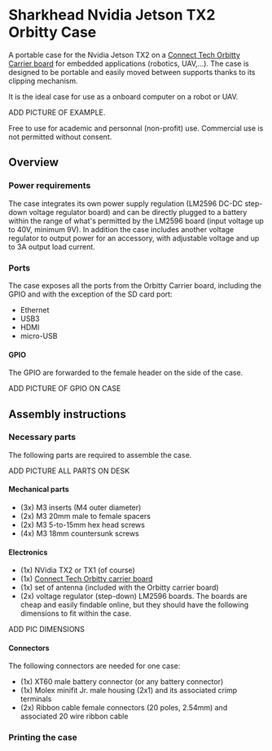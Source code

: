 # Sharkhead Nvidia Jetson TX2 Orbitty Case
A portable case for the Nvidia Jetson TX2 on a [Connect Tech Orbitty Carrier board](https://connecttech.com/product/orbitty-carrier-for-nvidia-jetson-tx2-tx1/) for embedded applications (robotics, UAV,...). The case is designed to be portable and easily moved between supports thanks to its clipping mechanism.

It is the ideal case for use as a onboard computer on a robot or UAV.

ADD PICTURE OF EXAMPLE.

Free to use for academic and personnal (non-profit) use. Commercial use is not permitted without consent.

## Overview
### Power requirements
The case integrates its own power supply regulation (LM2596 DC-DC step-down voltage regulator board) and can be directly plugged to a battery within the range of what's permitted by the LM2596 board (input voltage up to 40V, minimum 9V). In addition the case includes another voltage regulator to output power for an accessory, with adjustable voltage and up to 3A output load current.

### Ports
The case exposes all the ports from the Orbitty Carrier board, including the GPIO and with the exception of the SD card port:
* Ethernet
* USB3
* HDMI
* micro-USB

#### GPIO
The GPIO are forwarded to the female header on the side of the case.

ADD PICTURE OF GPIO ON CASE

## Assembly instructions
### Necessary parts
The following parts are required to assemble the case.

ADD PICTURE ALL PARTS ON DESK

#### Mechanical parts
* (3x) M3 inserts (M4 outer diameter)
* (2x) M3 20mm male to female spacers
* (2x) M3 5-to-15mm hex head screws
* (4x) M3 18mm countersunk screws
#### Electronics
* (1x) NVidia TX2 or TX1 (of course)
* (1x) [Connect Tech Orbitty carrier board](https://connecttech.com/product/orbitty-carrier-for-nvidia-jetson-tx2-tx1/)
* (1x) set of antenna (included with the Orbitty carrier board)
* (2x) voltage regulator (step-down) LM2596 boards. The boards are cheap and easily findable online, but they should have the following dimensions to fit within the case.

ADD PIC DIMENSIONS

#### Connectors
The following connectors are needed for one case:
* (1x) XT60 male battery connector (or any battery connector)
* (1x) Molex minifit Jr. male housing (2x1) and its associated crimp terminals
* (2x) Ribbon cable female connectors (20 poles, 2.54mm) and associated 20 wire ribbon cable


### Printing the case
### 

